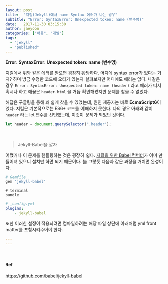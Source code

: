 ```yaml
---
layout: post
title:  "지킬(Jekyll)에서 name Syntax 에러가 나는 경우"
subtitle: "Error: SyntaxError: Unexpected token: name (변수명)"
date:   2017-11-30 03:15:30
author: jaeyoon
categories: ["배움", "개발"]
tags:
  - "jekyll"
  - "published"
---
```



**Error: SyntaxError: Unexpected token: name (변수명)**

지킬에서 위와 같은 에러를 받으면 굉장히 황당하다. 어디에 syntax error가 있다는 거지? 하며 방금 수정한 코드에 오타가 있는지 살펴보지만 어디에도 에러는 없다. 나같은 경우 `Error: SyntaxError: Unexpected token: name (header)` 라고 에러가 떠서 혹시나 하고 애꿎은 `header.html` 을 거듭 확인해봤지만 문제를 찾을 수 없었다.

해답은 구글링을 통해 꽤 쉽게 찾을 수 있었는데, 원인 제공자는 바로 **EcmaScript6**이었다. 지킬은 기본적으로는 ES6+ 코드를 이해하지 못한다. 나의 경우 아래와 같이 `header` 라는 let 변수를 선언했는데, 이것이 문제가 되었던 것이다.

```javascript
let header = document.querySelector(".header");
```

<br>

> Jekyll-Babel을 깔자

어쨌거나 이 문제를 핸들링하는 것은 굉장히 쉽다. [지킬을 위한 Babel 컨버터](https://github.com/babel/jekyll-babel)가 이미 만들어져 있으니 설치만 하면 되기 때문이다. 늘 그렇듯 다음과 같은 과정을 거치면 완성이다.

```ruby
# Gemfile
gem 'jekyll-babel'
```

```shell
# terminal
bundle
```

```yaml
# _config.yml
plugins:
	- jekyll-babel
```

또한 이러한 설정이 적용되려면 컴파일하려는 해당 파일 상단에 아래처럼 yml front matter를 포함시켜주어야 한다.

```yaml
---
---
```



<br>

#### Ref

https://github.com/babel/jekyll-babel
